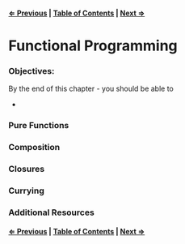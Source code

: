#### [⇐ Previous](./06-design-patterns.md) | [Table of Contents](./../readme.md) | [Next ⇒](./08-introduction-to-d3.md)

# Functional Programming

### Objectives:

By the end of this chapter - you should be able to

-

### Pure Functions

### Composition

### Closures

### Currying

### Additional Resources

#### [⇐ Previous](./06-design-patterns.md) | [Table of Contents](./../readme.md) | [Next ⇒](./08-d3-intro.md)
